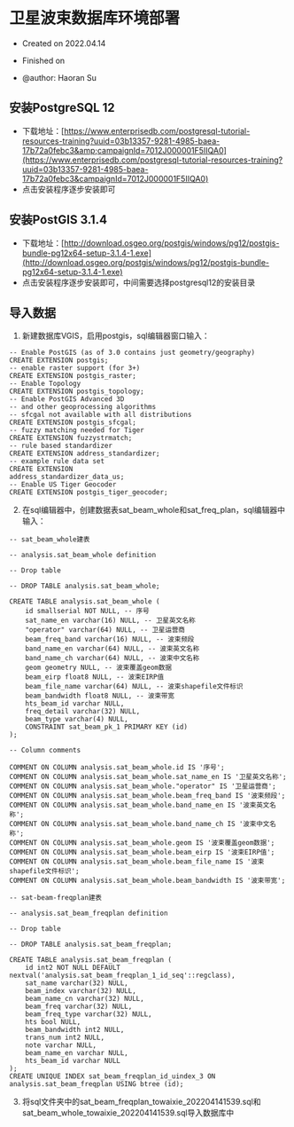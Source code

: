 # 卫星波束数据库环境部署
+ Created on 2022.04.14
+ Finished on

+ @author: Haoran Su

## 安装PostgreSQL 12

+ 下载地址：[https://www.enterprisedb.com/postgresql-tutorial-resources-training?uuid=03b13357-9281-4985-baea-17b72a0febc3&amp;campaignId=7012J000001F5IIQA0](https://www.enterprisedb.com/postgresql-tutorial-resources-training?uuid=03b13357-9281-4985-baea-17b72a0febc3&campaignId=7012J000001F5IIQA0)
+ 点击安装程序逐步安装即可

## 安装PostGIS 3.1.4

+ 下载地址：[http://download.osgeo.org/postgis/windows/pg12/postgis-bundle-pg12x64-setup-3.1.4-1.exe](http://download.osgeo.org/postgis/windows/pg12/postgis-bundle-pg12x64-setup-3.1.4-1.exe)
+ 点击安装程序逐步安装即可，中间需要选择postgresql12的安装目录

## 导入数据
1. 新建数据库VGIS，启用postgis，sql编辑器窗口输入：

```
-- Enable PostGIS (as of 3.0 contains just geometry/geography)
CREATE EXTENSION postgis;
-- enable raster support (for 3+)
CREATE EXTENSION postgis_raster;
-- Enable Topology
CREATE EXTENSION postgis_topology;
-- Enable PostGIS Advanced 3D
-- and other geoprocessing algorithms
-- sfcgal not available with all distributions
CREATE EXTENSION postgis_sfcgal;
-- fuzzy matching needed for Tiger
CREATE EXTENSION fuzzystrmatch;
-- rule based standardizer
CREATE EXTENSION address_standardizer;
-- example rule data set
CREATE EXTENSION
address_standardizer_data_us;
-- Enable US Tiger Geocoder
CREATE EXTENSION postgis_tiger_geocoder;
```

2. 在sql编辑器中，创建数据表sat_beam_whole和sat_freq_plan，sql编辑器中输入：

```
-- sat_beam_whole建表

-- analysis.sat_beam_whole definition

-- Drop table

-- DROP TABLE analysis.sat_beam_whole;

CREATE TABLE analysis.sat_beam_whole (
	id smallserial NOT NULL, -- 序号
	sat_name_en varchar(16) NULL, -- 卫星英文名称
	"operator" varchar(64) NULL, -- 卫星运营商
	beam_freq_band varchar(16) NULL, -- 波束频段
	band_name_en varchar(64) NULL, -- 波束英文名称
	band_name_ch varchar(64) NULL, -- 波束中文名称
	geom geometry NULL, -- 波束覆盖geom数据
	beam_eirp float8 NULL, -- 波束EIRP值
	beam_file_name varchar(64) NULL, -- 波束shapefile文件标识
	beam_bandwidth float8 NULL, -- 波束带宽
	hts_beam_id varchar NULL,
	freq_detail varchar(32) NULL,
	beam_type varchar(4) NULL,
	CONSTRAINT sat_beam_pk_1 PRIMARY KEY (id)
);

-- Column comments

COMMENT ON COLUMN analysis.sat_beam_whole.id IS '序号';
COMMENT ON COLUMN analysis.sat_beam_whole.sat_name_en IS '卫星英文名称';
COMMENT ON COLUMN analysis.sat_beam_whole."operator" IS '卫星运营商';
COMMENT ON COLUMN analysis.sat_beam_whole.beam_freq_band IS '波束频段';
COMMENT ON COLUMN analysis.sat_beam_whole.band_name_en IS '波束英文名称';
COMMENT ON COLUMN analysis.sat_beam_whole.band_name_ch IS '波束中文名称';
COMMENT ON COLUMN analysis.sat_beam_whole.geom IS '波束覆盖geom数据';
COMMENT ON COLUMN analysis.sat_beam_whole.beam_eirp IS '波束EIRP值';
COMMENT ON COLUMN analysis.sat_beam_whole.beam_file_name IS '波束shapefile文件标识';
COMMENT ON COLUMN analysis.sat_beam_whole.beam_bandwidth IS '波束带宽';
```

```
-- sat-beam-freqplan建表

-- analysis.sat_beam_freqplan definition

-- Drop table

-- DROP TABLE analysis.sat_beam_freqplan;

CREATE TABLE analysis.sat_beam_freqplan (
	id int2 NOT NULL DEFAULT nextval('analysis.sat_beam_freqplan_1_id_seq'::regclass),
	sat_name varchar(32) NULL,
	beam_index varchar(32) NULL,
	beam_name_cn varchar(32) NULL,
	beam_freq varchar(32) NULL,
	beam_freq_type varchar(32) NULL,
	hts bool NULL,
	beam_bandwidth int2 NULL,
	trans_num int2 NULL,
	note varchar NULL,
	beam_name_en varchar NULL,
	hts_beam_id varchar NULL
);
CREATE UNIQUE INDEX sat_beam_freqplan_id_uindex_3 ON analysis.sat_beam_freqplan USING btree (id);
```

3. 将sql文件夹中的sat_beam_freqplan_towaixie_202204141539.sql和sat_beam_whole_towaixie_202204141539.sql导入数据库中

